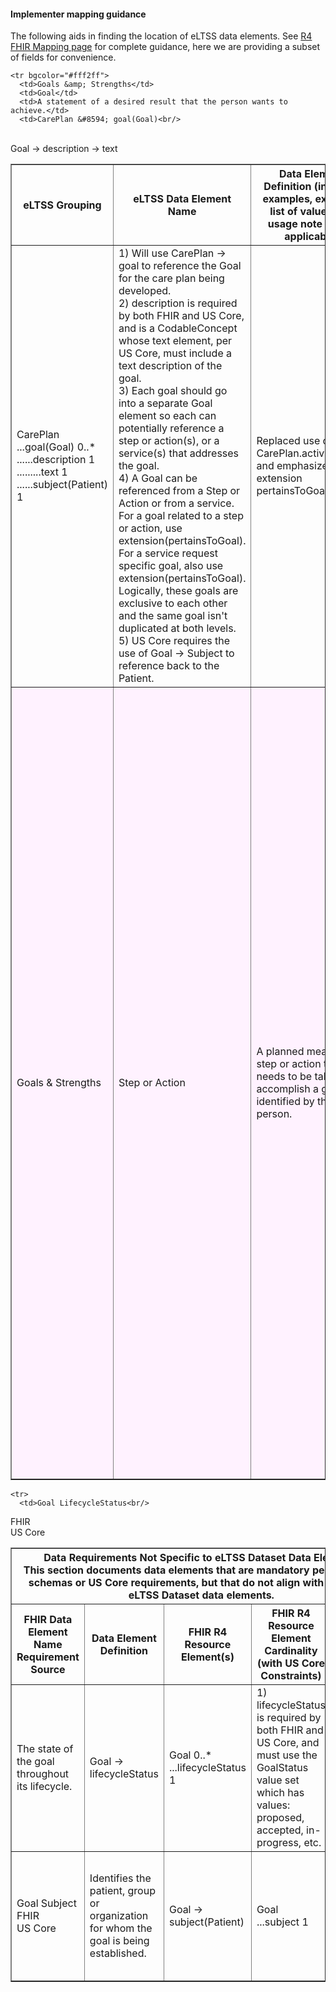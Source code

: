 #### Implementer mapping guidance
The following aids in finding the location of eLTSS data elements. See [R4 FHIR Mapping page](eLTSS_to_FHIR_R4_element.html) for complete guidance, here we are providing a subset of fields for convenience. 

<table border="1">
    <tr>
      <th>eLTSS Grouping</th>
      <th>eLTSS Data Element Name</th>
      <th>Data Element Definition (includes examples, expected list of values and usage note where applicable)</th>
      <th>FHIR R4 Resource Element(s)</th>
      <th>FHIR R4 Resource Element Cardinality (with US Core Constraints)</th>
      <th>Additional Mapping Details</th>
	  <th class="stu-note">Important change</th>
    </tr>

    <tr bgcolor="#fff2ff">
      <td>Goals &amp; Strengths</td>
      <td>Goal</td>
      <td>A statement of a desired result that the person wants to achieve.</td>
      <td>CarePlan &#8594; goal(Goal)<br/>
<br/>
Goal &#8594; description &#8594; text</td>
      <td>CarePlan<br/>
...goal(Goal) 0..*<br/>
......description 1<br/>
.........text 1<br/>
......subject(Patient) 1</td>
      <td>1) Will use CarePlan &#8594; goal to reference the Goal for the care plan being developed.<br/>
2) description is required by both FHIR and US Core, and is a CodableConcept whose text element, per US Core, must include a text description of the goal.<br/>
3) Each goal should go into a separate Goal element so each can potentially reference a step or action(s), or a service(s) that addresses the goal.<br/>
<!--Updated 4) in response to JIRA #23047 and matching XLS-->
4) A Goal can be referenced from a Step or Action or from a service. For a goal related to a step or action, use extension(pertainsToGoal). For a service request specific goal, also use extension(pertainsToGoal). Logically, these goals are exclusive to each other and the same goal isn't duplicated at both levels.<br/>
5) US Core requires the use of Goal &#8594; Subject to reference back to the Patient. </td>
<td class="stu-note">Replaced use of CarePlan.activity.detail, and emphasized the extension pertainsToGoal</td>
    </tr>
    <tr bgcolor="#fff2ff">
      <td>Goals &amp; Strengths</td>
      <td>Step or Action</td>
      <td>A planned measurable step or action that needs to be taken to accomplish a goal identified by the person.</td>
	  <td>
CarePlan &#8594; activity<br/>
         &#8594; reference(Resource) &#8594; note<br/>
         &#8594; text
		 &#8594; extension(pertainsToGoal)</td>
      <td>CarePlan<br/>
...activity 0..*<br/>
......reference(Resource) 0..1<br/>
.........note 0..*<br/>
............text 1<br/>
.........extension(pertainsToGoal)</td>
      <td>1) CarePlan includes activity &#8594; reference, which can be a reference to ServiceRequest, Task or other Resource.<br/>
2) ServiceRequest would be used when the Step or Action is a task under a service. If the Step or Action is an informal support or an activity being undertaken by the beneficiary the Task Resource, similar to a Patient Task used in the Gravity SDOH IG, can be used.<br/>
3) activity &#8594; reference(Resource) is linked to the Goal the step or action addresses through the pertainsToGoal Extension in the referenced activity.<br/>
4) activity &#8594; reference(Resource) includes a performer, author, participant with type or other data element that can be used to reference who is responsible for performing the step or action, such as to indicate that the person or a related person is responsible.<br/>
5) text is where the Step or Action text would be provided.<br/>
6) text is required by FHIR if note is provided.<br/>
7) Note that a stated goal may lead directly to a service, and not necessarily to an explicit Step or Action. For example, a person's goal could be to attend church regularly, and this would be achieved through a transportation service.</td>
	<td class="stu-note">Replaced use of CarePlan.activity.detail, and emphasized the extension pertainsToGoal</td>
    </tr>
	
  </table>
  <table border="1">
    <tr>
      <th colspan="5">Data Requirements Not Specific to eLTSS Dataset Data Elements<br/>
This section documents data elements that are mandatory per FHIR XML schemas or US Core requirements, but that do not align with individual eLTSS Dataset data elements.</th>
    </tr>
    <tr>
      <th>FHIR Data Element Name<br/>
Requirement Source</th>
      <th>Data Element Definition</th>
      <th>FHIR R4 Resource Element(s)</th>
      <th>FHIR R4 Resource Element Cardinality (with US Core Constraints)</th>
      <th>Additional Mapping Details</th>
    </tr>

    <tr>
      <td>Goal LifecycleStatus<br/>
FHIR<br/>
US Core</td>
      <td>The state of the goal throughout its lifecycle.</td>
      <td>Goal &#8594; lifecycleStatus</td>
      <td>Goal 0..*<br/>
...lifecycleStatus 1</td>
      <td>1) lifecycleStatus is required by both FHIR and US Core, and must use the GoalStatus value set which has values: proposed, accepted, in-progress, etc.</td>
    </tr>
    <tr>
      <td>Goal Subject<br/>
FHIR<br/>
US Core</td>
      <td>Identifies the patient, group or organization for whom the goal is being established.</td>
      <td>Goal &#8594; subject(Patient)</td>
      <td>Goal<br/>
...subject 1</td>
      <td>1) subject is required by both FHIR and US Core, and is a reference to a Patient.</td>
    </tr>
	
  </table>
